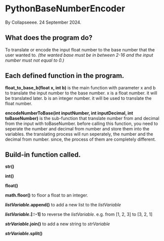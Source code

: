 ﻿# PythonBaseNumberEncoder
By Collapseeee. 24 September 2024.

## What does the program do?
To translate or encode the input float number to the base number that the user wanted to.
_(the wanted base must be in between 2-16 and the input number must not equal to 0.)_

## Each defined function in the program.
**float_to_base_b(float x, int b)**
is the main function with parameter x and b to translate the input number to the base number.
x is a float number. it will be translated later.
b is an integer number. it will be used to translate the float number.

**encodeNumberToBase(int inputNumber, int inputDecimal, int toBaseNumber)**
is the sub-function that translate number from and decimal from the input with toBaseNumber.
before calling this function, you need to seperate the number and decimal from number and store them into the variables.
the translating process will run seperately, the number and the decimal from number. since, the process of them are completely different.

## Build-in function called.
**str()**

**int()**

**float()**

**math.floor()** to floor a float to an integer.

**_listVariable_.append()** to add a new list to the _listVariable_

**_listVariable_.[::-1]** to reverse the _listVariable_. e.g. from [1, 2, 3] to [3, 2, 1]

**_strVariable_.join()** to add a new string to _strVariable_

**_strVariable_.split()**


